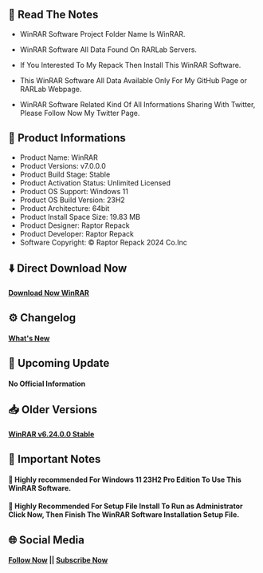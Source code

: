 ## 📝 Read The Notes

- WinRAR Software Project Folder Name  Is WinRAR.

- WinRAR Software All Data Found On RARLab Servers.

- If You Interested To My Repack Then Install This WinRAR Software.

- This WinRAR Software All Data Available Only For My GitHub Page or RARLab Webpage.

- WinRAR Software Related Kind Of All Informations Sharing With Twitter, Please Follow Now My Twitter Page.

## 🧾 Product Informations

- Product Name: WinRAR
- Product Versions: v7.0.0.0
- Product Build Stage: Stable
- Product Activation Status: Unlimited Licensed 
- Product OS Support: Windows 11
- Product OS Build Version: 23H2
- Product Architecture: 64bit
- Product Install Space Size: 19.83 MB
- Product Designer: Raptor Repack
- Product Developer: Raptor Repack
- Software Copyright: © Raptor Repack 2024 Co.Inc

## ⬇️ Direct Download Now

#### [Download Now WinRAR](https://github.com/RaptorRepack/RaptorRepack/releases/download/Download/WinRAR_v7.0.0.0.exe)

## ⚙️ Changelog

#### [What's New](https://github.com/RaptorRepack/WinRAR/releases/tag/v7.0.0)

## 📢 Upcoming Update

#### No Official Information

## 📥 Older Versions

#### [WinRAR v6.24.0.0 Stable](https://github.com/RaptorRepack/WinRAR/releases/tag/v6.24)

## 📝 Important Notes

#### 🔴 Highly recommended For Windows 11 23H2 Pro Edition To Use This WinRAR Software.

#### 🔴 Highly Recommended For Setup File Install To Run as Administrator Click Now, Then Finish The WinRAR Software Installation Setup File.

## 🌐 Social Media

#### [Follow Now](https://twitter.com/raptorrepack) || [Subscribe Now](https://youtube.com/@RaptorRepack)
